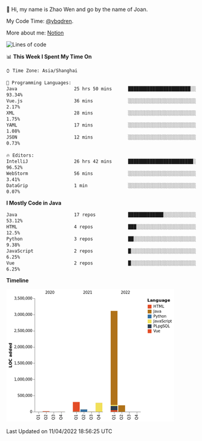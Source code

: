 :wave: Hi, my name is Zhao Wen and go by the name of Joan.

My Code Time: [@ybqdren](https://wakatime.com/@ybqdren).

More about me: [Notion](https://ybqdren.notion.site/ybqdren/Wen-Zhao-Java-03c1dd267cf5427c908cc5a01541717e)


<!--START_SECTION:waka-->
![Lines of code](https://img.shields.io/badge/From%20Hello%20World%20I%27ve%20Written-4%20Million%20lines%20of%20code-blue)

📊 **This Week I Spent My Time On** 

```text
⌚︎ Time Zone: Asia/Shanghai

💬 Programming Languages: 
Java                     25 hrs 50 mins      ███████████████████████░░   93.34% 
Vue.js                   36 mins             ░░░░░░░░░░░░░░░░░░░░░░░░░   2.17% 
XML                      28 mins             ░░░░░░░░░░░░░░░░░░░░░░░░░   1.75% 
YAML                     17 mins             ░░░░░░░░░░░░░░░░░░░░░░░░░   1.08% 
JSON                     12 mins             ░░░░░░░░░░░░░░░░░░░░░░░░░   0.73%

🔥 Editors: 
IntelliJ                 26 hrs 42 mins      ████████████████████████░   96.52% 
WebStorm                 56 mins             ░░░░░░░░░░░░░░░░░░░░░░░░░   3.41% 
DataGrip                 1 min               ░░░░░░░░░░░░░░░░░░░░░░░░░   0.07%

```

**I Mostly Code in Java** 

```text
Java                     17 repos            █████████████░░░░░░░░░░░░   53.12% 
HTML                     4 repos             ███░░░░░░░░░░░░░░░░░░░░░░   12.5% 
Python                   3 repos             ██░░░░░░░░░░░░░░░░░░░░░░░   9.38% 
JavaScript               2 repos             █░░░░░░░░░░░░░░░░░░░░░░░░   6.25% 
Vue                      2 repos             █░░░░░░░░░░░░░░░░░░░░░░░░   6.25%

```


**Timeline**

![Chart not found](https://raw.githubusercontent.com/ybqdren/ybqdren/main/charts/bar_graph.png) 


 Last Updated on 11/04/2022 18:56:25 UTC
<!--END_SECTION:waka-->

